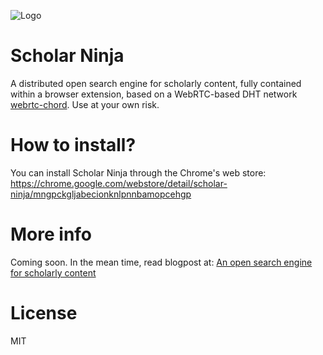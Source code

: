 ![Logo](http://juretriglav.si/content/images/2014/Jun/scholarninjalogo.png)

# Scholar Ninja

A distributed open search engine for scholarly content, fully contained within a browser extension, based on a WebRTC-based DHT network [webrtc-chord](https://github.com/tsujio/webrtc-chord). Use at your own risk.

# How to install?

You can install Scholar Ninja through the Chrome's web store: https://chrome.google.com/webstore/detail/scholar-ninja/mngpckgljabecionknlpnnbamopcehgp

# More info

Coming soon. In the mean time, read blogpost at: [An open search engine for scholarly content](http://juretriglav.si)

# License 

MIT
